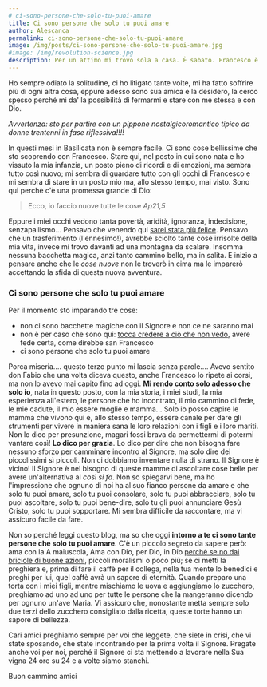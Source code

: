 ```yaml
---
# ci-sono-persone-che-solo-tu-puoi-amare
title: Ci sono persone che solo tu puoi amare
author: Alescanca
permalink: ci-sono-persone-che-solo-tu-puoi-amare
image: /img/posts/ci-sono-persone-che-solo-tu-puoi-amare.jpg
#image: /img/revolution-science.jpg
description: Per un attimo mi trovo sola a casa. È sabato. Francesco è fuori per un matrimonio. Chiara e Maria sono uscite con gli amichetti e Samuele è qui sotto casa a giocare con la palla. Non mi succede mai di avere momenti in cui sono sola.
---
```


Ho sempre odiato la solitudine, ci ho litigato tante volte, mi ha fatto soffrire più di ogni altra cosa, eppure adesso sono sua amica e la desidero, la cerco spesso perché mi da' la possibilità di fermarmi e stare con me stessa e con Dio.

_Avvertenza: sto per partire con un pippone nostalgicoromantico tipico da donne trentenni in fase riflessiva!!!!_

In questi mesi in Basilicata non è sempre facile. Ci sono cose bellissime che sto scoprendo con Francesco. Stare qui, nel posto in cui sono nata e ho vissuto la mia infanzia, un posto pieno di ricordi e di emozioni, ma sembra tutto così nuovo; mi sembra di guardare tutto con gli occhi di Francesco e mi sembra di stare in un posto mio ma, allo stesso tempo, mai visto. Sono qui perchè c'è una promessa grande di Dio:

> Ecco, io faccio nuove tutte le cose <cite>Ap21,5</cite>

Eppure i miei occhi vedono tanta povertà, aridità, ignoranza, indecisione, senzapallismo... Pensavo che venendo qui [sarei stata più felice](http://5p2p.it/la-felicita-non-e-gratis). Pensavo che un trasferimento (l'ennesimo!), avrebbe sciolto tante cose irrisolte della mia vita, invece mi trovo davanti ad una montagna da scalare. Insomma nessuna bacchetta magica, anzi tanto cammino bello, ma in salita. E inizio a pensare anche che le _cose nuove_ non le troverò in cima ma le imparerò accettando la sfida di questa nuova avventura.

### Ci sono persone che solo tu puoi amare

Per il momento sto imparando tre cose:

- non ci sono bacchette magiche con il Signore e non ce ne saranno mai
- non è per caso che sono qui: [tocca credere a ciò che non vedo](http://5p2p.it/2015/10/28/ad-occhi-chiusi.html), avere fede certa, come direbbe san Francesco
- ci sono persone che solo tu puoi amare

Porca miseria.... questo terzo punto mi lascia senza parole.... Avevo sentito don Fabio che una volta diceva questo, anche Francesco lo ripete ai corsi, ma non lo avevo mai capito fino ad oggi. **Mi rendo conto solo adesso che solo io**, nata in questo posto, con la mia storia, i miei studi, la mia esperienza all'estero, le persone che ho incontrato, il mio cammino di fede, le mie cadute, il mio essere moglie e mamma... Solo io posso capire le mamma che vivono qui e, allo stesso tempo, essere canale per dare gli strumenti per vivere in maniera sana le loro relazioni con i figli e i loro mariti. Non lo dico per presunzione, magari fossi brava da permettermi di potermi vantare così! **Lo dico per grazia**. Lo dico per dire che non bisogna fare nessuno sforzo per camminare incontro al Signore, ma solo dire dei piccolissimi sì piccoli. Non ci dobbiamo inventare nulla di strano. Il Signore è vicino! Il Signore è nel bisogno di queste mamme di ascoltare cose belle per avere un'alternativa al _così si fa_.  Non so spiegarvi bene, ma ho l'impressione che ognuno di noi ha al suo fianco persone da amare e che solo tu puoi amare, solo tu puoi consolare, solo tu puoi abbracciare, solo tu puoi ascoltare, solo tu puoi bene-dire, solo tu gli puoi annunciare Gesù Cristo, solo tu puoi sopportare. Mi sembra difficile da raccontare, ma vi assicuro facile da fare.

Non so perché leggi questo blog, ma so che oggi **intorno a te ci sono tante persone che solo tu puoi amare**. C'è un piccolo segreto da sapere però: ama con la A maiuscola, Ama con Dio, per Dio, in Dio [perché se no dai briciole di buone azioni](https://www.amazon.it/lamore-crea-opere-misericordia-spirituale/dp/8821599825/ref=as_li_ss_tl?s=books&ie=UTF8&qid=1481907360&sr=1-1&keywords=don+fabio+rosini&linkCode=sl1&tag=5pani2pesci-21&linkId=4af614c839fbfff694376073c5ab379e), piccoli moralismi o poco più; se ci metti la preghiera e, prima di fare il caffè per il collega, nella tua mente lo benedici e preghi per lui, quel caffè avrà un sapore di eternità. Quando preparo una torta con i miei figli, mentre mischiamo le uova e aggiungiamo lo zucchero, preghiamo ad uno ad uno per tutte le persone che la mangeranno dicendo per ognuno un'ave Maria. Vi assicuro che, nonostante metta sempre solo due terzi dello zucchero consigliato dalla ricetta, queste torte hanno un sapore di bellezza.

Cari amici preghiamo sempre per voi che leggete, che siete in crisi, che vi state sposando, che state incontrando per la prima volta il Signore. Pregate anche voi per noi, perché il Signore ci sta mettendo a lavorare nella Sua vigna 24 ore su 24 e a volte siamo stanchi.

Buon cammino amici  
